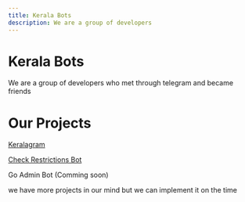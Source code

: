 ```yaml
---
title: Kerala Bots
description: We are a group of developers 
---
```


# Kerala Bots 

We are a group of developers who met through telegram and became friends

# Our Projects

[Keralagram](keralagram.html)

[Check Restrictions Bot](checkbot.html)

Go Admin Bot (Comming soon)


we have more projects in our mind but we can implement it on the time
